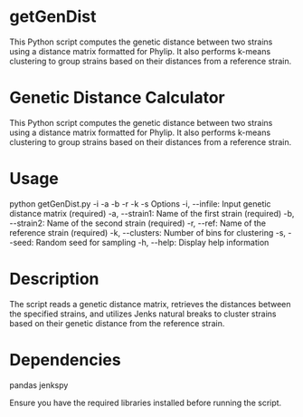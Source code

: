 # getGenDist
This Python script computes the genetic distance between two strains using a distance matrix formatted for Phylip. It also performs k-means clustering to group strains based on their distances from a reference strain.

# Genetic Distance Calculator
This Python script computes the genetic distance between two strains using a distance matrix formatted for Phylip. It also performs k-means clustering to group strains based on their distances from a reference strain.

# Usage

python getGenDist.py -i <infile> -a <strain1> -b <strain2> -r <ref> -k <clusters> -s <seed>
Options
-i, --infile: Input genetic distance matrix (required)
-a, --strain1: Name of the first strain (required)
-b, --strain2: Name of the second strain (required)
-r, --ref: Name of the reference strain (required)
-k, --clusters: Number of bins for clustering
-s, --seed: Random seed for sampling
-h, --help: Display help information

# Description

The script reads a genetic distance matrix, retrieves the distances between the specified strains, and utilizes Jenks natural breaks to cluster strains based on their genetic distance from the reference strain.

# Dependencies

pandas
jenkspy

Ensure you have the required libraries installed before running the script.



